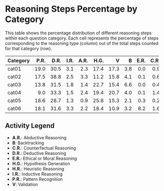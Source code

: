 # Reasoning Steps Percentage by Category

This table shows the percentage distribution of different reasoning steps within each question category.
Each cell represents the percentage of steps corresponding to the reasoning type (column) out of the total steps counted for that category (row).

| Category   |   P.R. |   D.R. |   I.R. |   A.R. |   H.G. |    V |   B |   E.R. |   C.R. |   H.R. |
|:-----------|-------:|-------:|-------:|-------:|-------:|-----:|----:|-------:|-------:|-------:|
| cat01      |   19.0 |   30.5 |    3.1 |    2.3 |   17.4 | 17.3 | 3.8 |    0.0 |    0.9 |    5.6 |
| cat02      |   17.5 |   38.8 |    2.5 |    3.3 |   11.2 | 15.8 | 4.1 |    0.1 |    0.6 |    6.0 |
| cat03      |   13.8 |   31.5 |    1.8 |    1.4 |   22.7 | 15.4 | 6.6 |    0.0 |    0.4 |    6.4 |
| cat04      |    9.0 |   33.3 |    1.5 |    2.4 |   19.4 | 20.7 | 4.0 |    0.1 |    1.4 |    8.2 |
| cat05      |   18.6 |   28.7 |    1.3 |    0.9 |   25.8 | 15.3 | 2.1 |    0.3 |    0.2 |    6.8 |
| cat06      |   18.1 |   31.6 |    3.3 |    2.2 |   18.4 | 10.9 | 3.2 |    8.2 |    1.6 |    2.5 |

## Activity Legend

* **A.R.**: Abductive Reasoning
* **B**: Backtracking
* **C.R.**: Counterfactual Reasoning
* **D.R.**: Deductive Reasoning
* **E.R.**: Ethical or Moral Reasoning
* **H.G.**: Hypothesis Generation
* **H.R.**: Heuristic Reasoning
* **I.R.**: Inductive Reasoning
* **P.R.**: Pattern Recognition
* **V**: Validation
